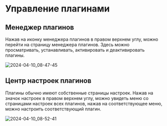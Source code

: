 # Управление плагинами

<PluginInfo name="plugin-manager"></PluginInfo>

## Менеджер плагинов 

Нажав на иконку менеджера плагинов в правом верхнем углу, можно перейти на страницу менеджера плагинов. Здесь можно просматривать, устанавливать, активировать и деактивировать плагины.

![2024-04-10_08-47-45](https://static-docs.nocobase.com/2024-04-10_08-47-45.png)


## Центр настроек плагинов

Плагины обычно имеют собственные страницы настроек. Нажав на значок настроек в правом верхнем углу, можно увидеть меню со страницами настроек всех плагинов, нажав на соответствующее меню, можно настроить соответствующий плагин.

![2024-04-10_08-52-41](https://static-docs.nocobase.com/2024-04-10_08-52-41.png)